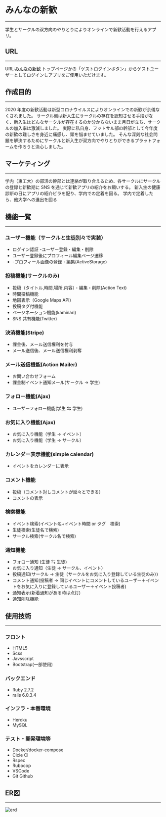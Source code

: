 # みんなの新歓

---

学生とサークルの双方向のやりとりによりオンラインで新歓活動を行えるアプリ。

## URL

---

URL:[みんなの新歓](https://minnanoshinkan.herokuapp.com/)
トップページかの「ゲストログインボタン」からゲストユーザーとしてログインしアプリをご使用いただけます。

## 作成目的

---

2020 年度の新歓活動は新型コロナウイルスによりオンラインでの新歓が余儀なくされました。
サークル側は新入生にサークルの存在を認知させる手段がなく、新入生はどんなサークルが存在するのか分からないまま月日が立ち、サークルの加入率は激減しました。
実際に私自身、フットサル部の幹部として今年度の新歓の難しさを身近に痛感し、頭を悩ませていました。
そんな深刻な社会問題を解決するためにサークルと新入生が双方向でやりとりができるプラットフォームを作ろうと決心しました。

## マーケティング

---

学内（東工大）の部活の幹部とは連絡が取り合えるため、各サークルにサークルの登録と新歓期に SNS を通じて新歓アプリの紹介をお願いする。
新入生の健康診断の日にアプリの紹介ビラを配り、学内での定着を図る。
学内で定着したら、他大学への進出を図る

## 機能一覧

---

### ユーザー機能（サークルと生徒別々で実装）

- ログイン認証 -ユーザー登録・編集・削除
- ユーザー登録後にプロフィール編集ページ遷移
- -プロフィール画像の登録・編集(ActiveStorage)

### 投稿機能(サークルのみ)

- 投稿（タイトル,時間,場所,内容）・編集・削除(Action Text)
- 時間投稿機能
- 地図表示（Google Maps API）
- 投稿タグ付機能
- ページネーション機能(kaminari)
- SNS 共有機能(Twitter)

### 決済機能(Stripe)

- 課金後、メール送信権利を付与
- メール送信後、メール送信権利剥奪

### メール送信機能(Action Mailer)

- お問い合わせフォーム
- 課金制イベント通知メール(サークル → 学生)

### フォロー機能(Ajax)

- ユーザーフォロー機能(学生 ⇆ 学生)

### お気に入り機能(Ajax)

- お気に入り機能（学生 → イベント）
- お気に入り機能（学生 → サークル）

### カレンダー表示機能(simple calendar)

- イベントをカレンダーに表示

### コメント機能

- 投稿（コメント対しコメントが延々とできる）
- コメントの表示

### 検索機能

- イベント検索(イベント名+イベント時間 or タグ　検索)
- 生徒検索(生徒名で検索)
- サークル検索(サークル名で検索)

### 通知機能

- フォロー通知 (生徒 ⇆ 生徒)
- お気に入り通知（生徒 → サークル、イベント）
- 投稿通知(サークル → 生徒（サークルをお気に入り登録している生徒のみ）)
- コメント通知(投稿者 → 同じイベントにコメントしているユーザー＋イベントをお気に入りに登録しているユーザー＋イベント投稿者)
- 通知表示(新着通知がある時は点灯)
- 通知削除機能

## 使用技術

---

### フロント

- HTML5
- Scss
- Javsscript
- Bootstrap(一部使用)

### バックエンド

- Ruby 2.7.2
- rails 6.0.3.4

### インフラ・本番環境

- Heroku
- MySQL

### テスト・開発環境等

- Docker/docker-compose
- Cicle CI
- Rspec
- Rubocop
- VSCode
- Git Github

## ER図

---
![erd](https://user-images.githubusercontent.com/65536732/99871369-2caad900-2c1d-11eb-8c68-04c3a25fc39f.png)

